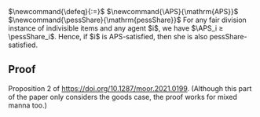 <span class="invisible">
$\newcommand{\defeq}{:=}$
$\newcommand{\APS}{\mathrm{APS}}$
$\newcommand{\pessShare}{\mathrm{pessShare}}$
</span>
For any fair division instance of indivisible items and any agent $i$,
we have $\APS_i ≥ \pessShare_i$.
Hence, if $i$ is APS-satisfied, then she is also pessShare-satisfied.

## Proof

Proposition 2 of <https://doi.org/10.1287/moor.2021.0199>.
(Although this part of the paper only considers the goods case,
the proof works for mixed manna too.)
